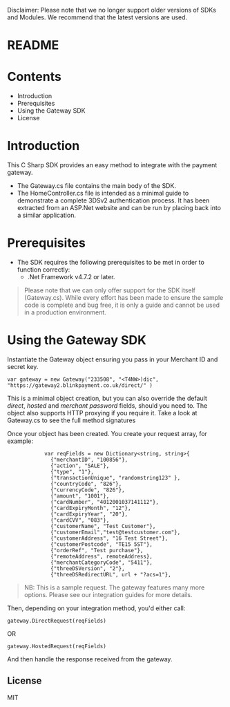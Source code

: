 Disclaimer: Please note that we no longer support older versions of SDKs and Modules. We recommend that the latest versions are used.

# README

# Contents
- Introduction
- Prerequisites
- Using the Gateway SDK
- License

# Introduction
This C Sharp SDK provides an easy method to integrate with the payment gateway.
 - The Gateway.cs file contains the main body of the SDK.
 - The HomeController.cs file is intended as a minimal guide to demonstrate a complete 3DSv2 authentication process. It has been extracted from an ASP.Net website and can be run by placing back into a similar application.

# Prerequisites

- The SDK requires the following prerequisites to be met in order to function correctly:
    - .Net Framework v4.7.2 or later.

> Please note that we can only offer support for the SDK itself (Gateway.cs). While every effort has been made to ensure the sample code is complete and bug free, it is only a guide and cannot be used in a production environment.

# Using the Gateway SDK
Instantiate the Gateway object ensuring you pass in your Merchant ID and secret key.

```
var gateway = new Gateway("233508", "<T4NW>)dic", "https://gateway2.blinkpayment.co.uk/direct/" )
```

This is a minimal object creation, but you can also override the default _direct_, _hosted_ and _merchant password_ fields, should you need to. The object also supports HTTP proxying if you require it. Take a look at Gateway.cs to see the full method signatures

Once your object has been created. You create your request array, for example:

```
            var reqFields = new Dictionary<string, string>{
              {"merchantID", "100856"},
              {"action", "SALE"},
              {"type", "1"},
              {"transactionUnique", "randomstring123" },
              {"countryCode", "826"},
              {"currencyCode", "826"},
              {"amount", "1001"},
              {"cardNumber", "4012001037141112"},
              {"cardExpiryMonth", "12"},
              {"cardExpiryYear", "20"},
              {"cardCVV", "083"},
              {"customerName", "Test Customer"},
              {"customerEmail","test@testcustomer.com"},
              {"customerAddress", "16 Test Street"},
              {"customerPostcode", "TE15 5ST"},
              {"orderRef", "Test purchase"},
              {"remoteAddress", remoteAddress},
              {"merchantCategoryCode", "5411"},
              {"threeDSVersion", "2"},
              {"threeDSRedirectURL", url + "?acs=1"},

```

> NB: This is a sample request. The gateway features many more options. Please see our integration guides for more details.

Then, depending on your integration method, you'd either call:

```
gateway.DirectRequest(reqFields)
```

OR

```
gateway.HostedRequest(reqFields)
```

And then handle the response received from the gateway.

License
----
MIT
